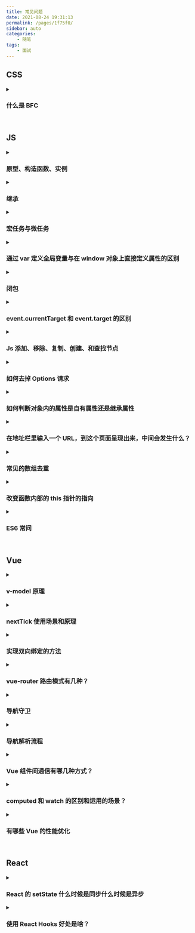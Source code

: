 ```yaml
---
title: 常见问题
date: 2021-08-24 19:31:13
permalink: /pages/1f75f0/
sidebar: auto
categories:
    - 随笔
tags:
    - 面试
---
```


## CSS

<details>
<summary>

### 什么是 BFC

</summary>

BFC 全称为 块格式化上下文 (Block Formatting Context)

一个块格式化上下文由以下之一创建：

-   根元素或其它包含它的元素
-   浮动元素 (元素的 float 不是 none)
-   绝对定位元素 (元素具有 position 为 absolute 或 fixed)
-   内联块 (元素具有 display: inline-block)
-   表格单元格 (元素具有 display: table-cell，HTML 表格单元格默认属性)
-   表格标题 (元素具有 display: table-caption, HTML 表格标题默认属性)
-   具有 overflow 且值不是 visible 的块元素
-   display: flow-root
-   column-span: all 应当总是会创建一个新的格式化上下文，即便具有 column-span: all 的元素并不被包裹在一个多列容器中
-   一个块格式化上下文包括创建它的元素内部所有内容，除了被包含于创建新的块级格式化上下文的后代元素内的元素

**BFC 是一个特性，不是什么特别的定义，两个主要作用**

-   使 BFC 内部脱离文档流的元素不会到处乱跑；
-   和浮动元素产生边界。

</details>

<br/>

## JS

<details>
<summary>

### 原型、构造函数、实例

</summary>

![原型、构造函数、实例三者关系图](/img/1631425894885.png)

-   构造函数通过 `prototype` 指向原型对象
-   原型对象通过 `constructor` 指回构造函数
-   构造函数通过 `new` 创建实例对象
-   实例对象通过 `__proto__` 指向原型对象，实例对象能够访问原型对象上的所有属性和方法
-   实例对象通过原型对象又指回构造函数 `__proto__.constructor`
-   new 将构造函数内部的 `this` 指向创建出来的实例对象

ldh.proto === Star.prototype // true
Star.prototype.constructor === Star // true
Object.prototype === ldh.proto.proto // true
在 es6 中可以用 Object.getPrototypeOf(ldh) 来代替 ldh.proto

</details>

<details>
<summary>

### 继承

</summary>

1. 原型链继承

```js
function A() {
    this.a = 1;
}

A.prototype.say = function () {
    console.log(2)
}

function B() {}

B.prototype = new A();

// 在 prototype 上创建实例对象，此时 B 就可以拿到实例属性 a 和 say 方法
// 因为实例对象可以拿到原型对象上面的属性和方法

// 缺点：引用值共享问题，假设 a 是个数组
function A{
    this.a = [1,2,3,4];
}
var test1 = new B();
var test2 = new B();
test1.a.push(5);
console.log(test1.a);   // [1, 2, 3, 4, 5]
console.log(test2.a);   // [1, 2, 3, 4, 5]
```

<br/>

2. 构造函数继承

```js
function A{
    this.a = [1,2,3,4];
}

A.prototype.say = function () {
    console.log(2)
}

function B() {
    A.call(this);  // 将 A 的 this 强绑定到 B 上
}

// 缺点：没办法拿到原型上的方法
```

<br/>

3. 组合继承

```js
// 接上述代码
// 。。。。。。

function B() {
    A.call(this);
}

B.prototype = new A();

// 缺点：A 执行了两次，this.a 被 A.call(this); 覆盖了一次
```

<br/>

4. 寄生组合继承

```js
// 接上述代码
// 不通过 new 实例继承原型，而是 Object.create，该方法返回指定对象的原型

if (!Object.create) {
    Object.create = function (proto) {
        function F() {}
        F.prototype = proto;
        return new F();
    };
}
B.prototype = Object.create(A.prototype);
```

</details>

<details>
<summary>

### 宏任务与微任务

</summary>

Js 是单线程，同一时间只能做一件事，防止主线程的不阻塞，Event Loop 的方案应用而生，Event Loop 是通过任务队列的机制来进行协调的，有以下几点：

-   JS 分为同步任务和异步任务
-   同步任务都在主线程上执行，形成一个执行栈
-   主线程之外，事件触发线程管理着一个任务队列，只要异步任务有了运行结果，就在任务队列之中放置一个事件。
-   一旦执行栈中的所有同步任务执行完毕（此时 JS 引擎空闲），系统就会读取任务队列，将可运行的异步任务添加到可执行栈中，开始执行。

**宏任务 macro task**
可以理解是每次执行栈执行的代码就是一个宏任务（包括每次从事件队列中获取一个事件回调并放到执行栈中执行）。浏览器为了能够使得 JS 内部(macro)task 与 DOM 任务能够有序的执行，会在一个(macro)task 执行结束后，在下一个(macro)task 执行开始前，对页面进行重新渲染

宏任务包括:

```
script(整体代码)
setTimeout
setInterval
postMessage
DOM 事件
Ajax
```

**微任务 micro task**

可以理解是在当前 task 执行结束后立即执行的任务。也就是说，在当前 task 任务后，下一个 task 之前，在渲染之前。

所以它的响应速度相比 setTimeout 会更快，因为无需等渲染。也就是说，在某一个宏任务执行完后，就会将在它执行期间产生的所有微任务都执行完毕（在渲染前）。

微任务包括:

```
Promise.then
async/await
Object.observe
MutaionObserver
```

</details>

<details>
<summary>

### 通过 var 定义全局变量与在 window 对象上直接定义属性的区别

</summary>

关于 window

-   所有 JavaScript 全局对象、函数以及变量均自动成为 window 对象的成员。
-   全局变量是 window 对象的属性。
-   全局函数是 window 对象的方法。
-   所有在全局作用域中声明的变量、函数都会变成 window 对象的属性和方法

区别如下：

1. 全局变量不能通过 delete 删除，而 window 属性上定义的变量可以通过 delete 删除
2. 尝试访问未声明的变量不会报错，只会显示 undefined，而 window 会报错
3. 在函数中使用 var 定义的变量是局部变量，有时想要在外部也访问到函数里面的变量，就需要定义 window 对象属性

</details>

<details>
<summary>

### 闭包

</summary>

闭包就是能够读取其他函数内部变量的函数。

因为只有函数内部的子函数才能读取局部变量，因此可以把闭包简单理解成"定义在一个函数内部的函数"。
所以，在本质上，闭包就是将函数内部和函数外部连接起来的一座桥梁。

最大用处有两个：

1. 可以读取函数内部的变量
2. 让这些变量的值始终保持在内存中。

</details>

<details>
<summary>

### event.currentTarget 和 event.target 的区别

</summary>

两个属性都是监听事件触发的目标

event.currentTarget 会返回当前触发事件的元素

event.target 会返回触发事件的源头元素。

</details>

<details>
<summary>

### Js 添加、移除、复制、创建、和查找节点

</summary>

-   createElement() // 创建一个具体的元素
-   createTextNode() // 创建一个文本节点
-   removeChild() // 移除
-   replaceChild() // 替换
-   insertBefore() // 插入
-   getElementsByTagName() // 通过标签名获取元素
-   getElementsByName() // 通过元素的 name 属性获取元素
-   getElementById() // 通过元素 id 获取元素

</details>

<details>
<summary>

### 如何去掉 Options 请求

</summary>

跨域资源共享中，对于非简单请求（那种对服务器有特殊要求的请求，比如请求方法是 PUT 或 DELETE，或者 Content-Type 字段的类型是 application/json），会在发送真正的请求之前，发送一次 Options 预检请求。因此只要将非简单请求改为简单请求即可。

只要同时满足以下两大条件，就属于简单请求。

1. 请求方法是以下三种方法之一：

-   HEAD
-   GET
-   POST

2. HTTP 的头信息不超出以下几种字段：

-   Accept
-   Accept-Language
-   Content-Language
-   Last-Event-ID
-   Content-Type：只限于三个值 application/x-www-form-urlencoded、multipart/form-data、text/plain

通常在使用 axios 时，axios 会将 JavaScript 对象序列化为 JSON 来发送，也就是说会使用 ‘application/json’作为 Content-Type，可以用 qs 库来处理 post 的 data

</details>

<details>
<summary>

### 如何判断对象内的属性是自有属性还是继承属性

</summary>

hasOwnProperty() 返回 true 的是自有属性

凡是构造函数的原型属性（原型对象包含的属性），都是继承属性，使用 hasOwnProperty() 方法检测时，都会返回 false。但是对于原型对象本身来说，这些原型属性又是原型对象的自有属性，所以返回值又是 true。

</details>

<details>
<summary>

### 在地址栏里输入一个 URL，到这个页面呈现出来，中间会发生什么？

</summary>

1. 浏览器根据请求的 URL 会先寻找缓存，查看浏览器或系统缓存中是否有记录，如果没有记录就交给 DNS 域名解析，找到真实的 IP，通过三次握手建立 TCP/IP 连接向服务器发起请求；
2. 服务器进行安全验证是否允许访问，然后交给后台处理完成后返回数据，浏览器接收文件（HTML、CSS、JavaScript 等）；
3. 浏览器对加载到的资源（HTML、CSS、JavaScript 等）进行语法解析，构建相应的内部数据结构（DOM 树、CSS 树、render 树等）；
4. 载入解析到的资源文件、渲染页面。

</details>

<details>
<summary>

### 常见的数组去重

</summary>

ES6 Set 去重

```js
[...new Set()];
Array.from(new Set());
```

基本上都是循环之后判断新的数组中是否存在值

还有 indexOf()、includes() 等

```js
function unique(arr) {
    if (!Array.isArray(arr)) {
        console.log('type error!');
        return;
    }
    var array = [];
    for (var i = 0; i < arr.length; i++) {
        if (!array.includes(arr[i])) {
            array.push(arr[i]);
        }
    }
    return array;
}
```

</details>

<details>
<summary>

### 改变函数内部的 this 指针的指向

</summary>

call()、apply()、bind()

区别在于参数，他们两个的第一个参数都是一样的，表示调用该函数的对象

-   apply 的第二个参数是数组，是 [arg1, arg2, arg3] 这种形式
-   bind 和 call 是 arg1, arg2, arg3 这样的形式。
-   bind 返回的是一个函数

</details>

<details>
<summary>

### ES6 常问

</summary>

#### let、const

-   有块级作用域
-   不存在变量提升，只在命令所在的代码块内有效
-   同一个作用域不可声明同一个变量

<br/>

**const**

变量指向的那个内存地址所保存的数据不得改动，但对于复合类型的数据（主要是对象和数组），变量指向的内存地址，保存的只是一个指向实际数据的指针，const 只能保证这个指针是固定的，至于它指向的数据结构是不是可变的，就完全不能控制了

因此在对象中添加属性，或者数组中 .push .length = 0 都是可执行的

<br/>

**暂时性死区**

如果区块中存在 let 和 const 命令，这个区块对这些命令声明的变量，从一开始就形成了封闭作用域。

凡是在声明之前就使用这些变量，就会报错。

<br/>

#### 数组、对象、字符串的解构赋值

<br/>

#### 字符串的扩展

-   为字符串添加了遍历器接口字符串可以被 for...of 循环遍历
-   模板字符串
-   新增实例方法：includes(), startsWith(), endsWith() ......

<br/>

#### 函数的扩展

-   函数参数的默认值
-   函数的 length 属性，将返回没有指定默认值的参数个数
-   rest 参数（形式为...变量名），是一个数组，用于获取函数的多余参数放入数组中
-   箭头函数，有几个注意点：
    1. 箭头函数没有自己的 this 对象，内部的 this 就是定义时上层作用域中的 this
    2. 不可以当作构造函数，也就是说，不可以对箭头函数使用 new 命令，否则会抛出一个错误
    3. 不可以使用 arguments 对象，该对象在函数体内不存在，如果要用，可以用 rest 参数代替
    4. 不可以使用 yield 命令，因此箭头函数不能用作 Generator 函数

<br/>

#### 数组的扩展

-   Array.from() 将类似数组的对象和可遍历的对象转为真正的数组，（包括 ES6 新增的数据结构 Set 和 Map）
-   find()、findIndex()
-   includes() 返回一个布尔值，与字符串的 includes 方法类似
-   entries()、keys()、values() 都返回一个遍历器对象，可用 for...of 遍历，分别是 键值对、键名、键值
-   flat()，flatMap() 都对原数据没有影响
    1. flat() 将嵌套的数组“拉平”，变成一维的数组，默认拉平一层，可以传入 Infinity 关键字作为参数，不管有多少层嵌套，都转成一维数组
    2. flatMap() 对原数组的每个成员执行一个函数，然后对返回值组成的数组执行 flat()方法

<br/>

#### 对象的扩展

-   对象属性的简写
-   属性的遍历：for...in，Object.keys(obj) ......
-   对象的新增方法：
    1. Object.is() 比较两个值是否相等，与严格比较运算符（===）的行为基本一致，不同之处只有两个：一是+0 不等于-0，二是 NaN 等于自身。而严格比较运算符则刚好相反
    2. Object.assign() 用于对象的合并

<br/>

#### symbol

新的数据类型，本质是一种唯一标识符

-   作为属性名可保证不产生冲突
-   可以显示的转为字符串或者布尔值，但不能转为数值，也不能运算
-   作为属性名的时候不能被 Object.keys() 返回，可以用 Object.getOwnPropertySymbols()

<br/>

#### Set 数据结构

类似于数组，但是成员的值都是唯一的，没有重复的值

可以接受一个数组（或者具有 iterable 接口的其他数据结构）作为参数

操作方法：add()、delete()、has()、clear()

遍历方法：keys()、values()、entries()、forEach()

<br/>

#### Map 数据结构

类似于对象，也是键值对的集合，但是“键”的范围不限于，而字符串传统上只能用字符串当作键

操作方法：set()、get()、has()、delete()、clear()

遍历方法：keys()、values()、entries()、forEach()

<br/>

#### Promise

异步编程的一种解决方案，链式写法解决回调地狱

-   两个特点：

    1. 对象的状态不受外界影响
    2. 一旦状态改变，就不会再变

-   三种状态：

    1. pending（进行中）
    2. fulfilled（已成功）
    3. rejected（已失败）

-   then() 方法返回的是一个新的 Promise 实例，第一个回调函数完成以后，会将返回结果作为参数，传入第二个回调函数
-   finally() 方法用于指定不管 Promise 对象最后状态如何，都会执行的操作
-   Promise.all() 方法用于将多个 Promise 实例，包装成一个新的 Promise 实例，接受一个数组作为参数

    1. 所有的 Promise 都成功了，才返回成功
    2. 只要有一个失败了，就返回失败，返回的是第一个失败的实例
    3. 如果作为参数的 Promise 实例，自己定义了 catch 方法，那么一旦它失败了并不会触发 Promise.all() 的 catch 方法

-   Promise.race() 和 Promise.all() 一样接受数组并包装成一个新的 Promise 实例，不同在于只要有一个实例的状态发生了改变就返回，无论是成功还是失败

-   Promise.allSettled() 用来确定一组异步操作是否都结束了（不管成功或失败）

-   Promise.any()

    1. 只要参数实例有一个成功，就返回成功
    2. 如果所有参数实例都失败了，就返回失败

<br/>

#### Generator

形式上，Generator 函数是一个普通函数

有以下特征：

1. function 关键字与函数名之间有一个星号
2. 函数体内部使用 yield 表达式，定义不同的内部状态
3. 调用方式和普通函数一样，但返回的是一个遍历器对象，代表 Generator 函数的内部指针
4. 遇到 yield 表达式被暂停执行之后，需要用 next 方法恢复执行

<br/>

#### async

async 函数就是 Generator 函数的语法糖

写法区别上是将 Generator 函数的星号（\*）替换成 async ，将 yield 替换成 await

并做了以下改进：

1. 内置执行器
2. 更好的语义
3. 更广的适用性
4. 返回值是 Promise

<br/>

#### Class

-   类的数据类型就是函数，类本身就指向构造函数，类的所有方法都定义在类的 prototype 属性上面，类必须使用 new 调用，否则会报错。这是它跟普通构造函数的一个主要区别，后者不用 new 也可以执行。
-   constructor() 方法是类的默认方法，通过 new 命令生成对象实例时，自动调用该方法。一个类必须有 constructor() 方法，如果没有显式定义，一个空的 constructor() 方法会被默认添加。
-   取值函数（getter）和存值函数（setter）：可以使用 get 和 set 关键字，对某个属性设置存值函数和取值函数，拦截该属性的存取行为。
-   静态方法：类相当于实例的原型，所有在类中定义的方法，都会被实例继承。如果在一个方法前，加上 static 关键字，就表示该方法不会被实例继承，而是直接通过类来调用，但是可以通过 extends 来被子类继承。如果静态方法包含 this 关键字，这个 this 指的是类，而不是实例。
-   实例属性的新写法：实例属性除了定义在 constructor()方法里面的 this 上面，也可以定义在类的最顶层。

```js
class foo {
    bar = 'hello';
    baz = 'world';

    constructor() {
        // ...
    }
}
```

-   Class 可以通过 extends 关键字实现继承。

-   Object.getPrototypeOf() 方法可以用来从子类上获取父类，因此可以使用这个方法判断一个类是否继承了另一个类。

<br/>

**super 关键字**

-   作为函数调用时，代表父类的构造函数。
-   ES6 要求，子类的构造函数必须执行一次 super 函数。
-   作为对象时，在普通方法中，指向父类的原型对象；在静态方法中，指向父类。
-   需要注意的是，由于 super 指向父类的原型对象，所以定义在父类实例上的方法或属性，是无法通过 super 调用的。

</details>

<br/>

##  Vue

<details>
<summary>

### v-model 原理

</summary>

通过 v-bind 绑定 value 属性，v-on 监听触发 input 事件并传递数据

其底层是通过遍历对象的属性并用 Object.defineProperty() 转为 getter/setter，每个组件实例都对应一个 watcher 实例，它会在组件渲染时将使用的属性记录为依赖，当依赖项变化时，会通知 wather，从而使它关联的组件重新渲染。

</details>

<details>
<summary>

### nextTick 使用场景和原理

</summary>

nextTick 中的回调是在下次 DOM 更新循环结束之后执行的延迟回调。
在修改数据之后立即使用这个方法，获取更新后的 DOM。

主要思路就是采用微任务优先的方式调用异步方法去执行 nextTick 包装的方法

</details>

<details>
<summary>

### 实现双向绑定的方法

</summary>

-   v-model
-   .sync 修饰符

```vue
<my-dialog :visible.sync="dialogVisible" />

<my-dialog :visible="dialogVisible" @update:visible="(newVisible) => (dialogVisible = newVisible)" />

// my-dialog 组件在 visible 变化时 this.$emit('update:visible', newVisible) 即可。
```

-   model 属性，定制 prop 和 event
-   vue-better-sync 插件

</details>

<details>
<summary>

### vue-router 路由模式有几种？

</summary>

1. hash
2. history
3. abstract

-   浏览器下默认为 hash 模式，hash 模式背后的原理是 onhashchange 事件，可以在 window 对象上监听这个事件
-   history 模式依赖 HTML5 History API 和服务器配置，主要利用了 history.pushState() 和 history.repalceState() 两个 API
-   abstract: 支持所有 JavaScript 运行环境，如 Node.js 服务器端。如果发现没有浏览器的 API，路由会自动强制进入这个模式。

</details>

<details>
<summary>

### 导航守卫

</summary>

全局前置守卫：router.beforeEach((to, from, next) => {})
全局后置钩子：router.afterEach((to, from) => {})
路由独享的守卫：beforeEnter: (to, from, next) => {}
组件内的守卫：

-   beforeRouteEnter(to, from, next) {}

    不能获取组件实例 this，因为当守卫执行前，组件实例还没被创建，但是可以通过传一个回调给 next 来访问组件实例

-   beforeRouteUpdate(to, from, next) {}
-   beforeRouteLeave(to, from, next) {}

</details>

<details>
<summary>

### 导航解析流程

</summary>

-   导航被触发。
-   在失活的组件里调用 beforeRouteLeave 守卫。
-   调用全局的 beforeEach 守卫。
-   在重用的组件里调用 beforeRouteUpdate 守卫 (2.2+)。
-   在路由配置里调用 beforeEnter。
-   解析异步路由组件。
-   在被激活的组件里调用 beforeRouteEnter。
-   调用全局的 beforeResolve 守卫 (2.5+)。
-   导航被确认。
-   调用全局的 afterEach 钩子。
-   触发 DOM 更新。
-   调用 beforeRouteEnter 守卫中传给 next 的回调函数，创建好的组件实例会作为回调函数的参数传入。

</details>

<details>
<summary>

### Vue 组件间通信有哪几种方式？

</summary>

1. props / $emit 适用 父子组件通信
2. ref 与 $parent / $children 适用 父子组件通信
3. EventBus （$emit / $on） 适用于 父子、隔代、兄弟组件通信
4. provide / inject 适用于 隔代组件通信
5. Vuex 适用于 父子、隔代、兄弟组件通信

</details>

<details>
<summary>

### computed 和 watch 的区别和运用的场景？

</summary>

`computed` 依赖其它属性值，并且 computed 的值有缓存，只有它依赖的属性值发生改变，下一次获取 computed 的值时才会重新计算 computed 的值；
场景：购物车结算

`watch` 类似于某些数据的监听回调 ，每当监听的数据变化时都会执行回调进行后续操作；
场景：搜索框展示结果

</details>

<details>
<summary>

### 有哪些 Vue 的性能优化

</summary>

-   对象层级不要过深，否则性能就会差
-   不需要响应式的数据不要放到 data 中（可以用 Object.freeze() 冻结数据）
-   v-if 和 v-show 区分使用场景
-   computed 和 watch 区分使用场景
-   v-for 遍历必须加 key，key 最好是 id 值，且避免同时使用 v-if
-   大数据列表和表格性能优化-虚拟列表/虚拟表格
-   防止内部泄漏，组件销毁后把全局变量和事件销毁
-   图片懒加载
-   路由懒加载
-   第三方插件的按需引入
-   适当采用 keep-alive 缓存组件
-   防抖、节流运用
-   服务端渲染 SSR 或者 预渲染

</details>

<br/>

##  React

<details>
<summary>

### React 的 setState 什么时候是同步什么时候是异步

</summary>

setState 并没有异步的说法，之所以会有异步的表现形式，归根结底还是因为 React 框架本身的性能机制所导致的。

**React 会将多个 setState 的调用合并为一个来执行，当执行 setState 的时候，state 中的数据并不会马上更新**

如果需要同步的获取到更新之后的数据，可以通过：

1. 回调函数

```js
state = {
    number: 1,
};
this.setState({ number: 3 }, () => {
    console.log(this.state.number);
});
```

<br/>

2. setTimeout

```js
state = {
    number: 1,
};
setTimeout(() => {
    this.setState({ number: 3 });
    console.log(this.state.number);
}, 0);
```

<br/>

3. 原生事件中修改状态

```js
state = {
    number: 1
};
componentDidMount() {
    document.body.addEventListener('click', this.changeVal, false);
}
changeVal = () => {
    this.setState({ number: 3})
    console.log(this.state.number)
}
```

<br/>

总结一句话就是，setState 本身并不是异步，只是因为 React 的性能优化机制体现为异步。

在 React 的生命周期函数或者作用域下为异步，在原生的环境下为同步。

</details>

<details>
<summary>

### 使用 React Hooks 好处是啥？

</summary>

-   使你在无需修改组件结构的情况下复用状态逻辑
-   将组件中相互关联的部分拆分成更小的函数
-   在非 class 的情况下可以使用更多的 React 特性

</details>
